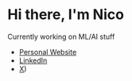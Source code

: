<!--
**Nicocro/nicocro** is a ✨ _special_ ✨ repository because its `README.md` (this file) appears on your GitHub profile.

Here are some ideas to get you started:

- 🔭 I’m currently working on ...
- 🌱 I’m currently learning ...
- 👯 I’m looking to collaborate on ...
- 🤔 I’m looking for help with ...
- 💬 Ask me about ...
- 📫 How to reach me: ...
- 😄 Pronouns: ...
- ⚡ Fun fact: ...
-->

# Hi there, I'm Nico 

Currently working on ML/AI stuff 

- [Personal Website](https://nicolacroce.com)
- [LinkedIn](https://www.linkedin.com/in/nicolacroce/)
- [X](https://x.com/nicox_13))

